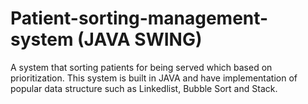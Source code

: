 # Patient-sorting-management-system (JAVA SWING)
 A system that sorting patients for being served which based on prioritization. This system is built in JAVA and have implementation of popular data structure such as Linkedlist, Bubble Sort and Stack.
